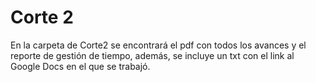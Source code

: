 # Corte 2

En la carpeta de Corte2 se encontrará el pdf con todos los avances y el reporte de gestión de tiempo, además, se incluye un txt con el link al Google Docs en el que se trabajó.
